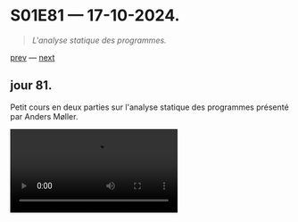 # S01E81 — 17-10-2024.

> *L'analyse statique des programmes.*

[prev](S01E81-17-10-2024.md) — [next](S01E01-29-07-2024.md)   

## jour 81.

Petit cours en deux parties sur l'analyse statique des programmes présenté par Anders Møller.

<video src="https://www.youtube.com/watch?v=Lr4cMmaJHrg" />
<br>
<video src="https://www.youtube.com/watch?v=6QQSIIvH-F0" />

[@invisageable](https://twitter.com/invisageable)   

---

[prev](S01E81-17-10-2024.md) — [next](S01E01-29-07-2024.md)   
